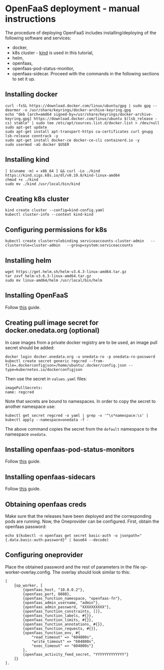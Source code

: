 # OpenFaaS deployment - manual instructions

The procedure of deploying OpenFaaS includes installing/deploying of the following 
software and services:
 - docker,
 - k8s cluster - [kind](https://kind.sigs.k8s.io/) is used in this tutorial,
 - helm,
 - openfaas,
 - openfaas-pod-status-monitor,
 - openfaas-sidecar.
Proceed with the commands in the following sections to set it up.

## Installing docker
```
curl -fsSL https://download.docker.com/linux/ubuntu/gpg | sudo gpg --dearmor -o /usr/share/keyrings/docker-archive-keyring.gpg
echo "deb [arch=amd64 signed-by=/usr/share/keyrings/docker-archive-keyring.gpg] https://download.docker.com/linux/ubuntu $(lsb_release -cs) stable" | sudo tee /etc/apt/sources.list.d/docker.list > /dev/null
sudo apt-get update
sudo apt-get install apt-transport-https ca-certificates curl gnupg lsb-release conntrack -y
sudo apt-get install docker-ce docker-ce-cli containerd.io -y
sudo usermod -aG docker $USER
```

## Installing kind 
```
[ $(uname -m) = x86_64 ] && curl -Lo ./kind https://kind.sigs.k8s.io/dl/v0.19.0/kind-linux-amd64
chmod +x ./kind
sudo mv ./kind /usr/local/bin/kind
```
## Creating k8s cluster
```
kind create cluster --config=kind-config.yaml
kubectl cluster-info --context kind-kind
```

## Configuring permissions for k8s
```
kubectl create clusterrolebinding serviceaccounts-cluster-admin   --clusterrole=cluster-admin   --group=system:serviceaccounts

```
## Installing helm
```
wget https://get.helm.sh/helm-v3.6.3-linux-amd64.tar.gz
tar zxvf helm-v3.6.3-linux-amd64.tar.gz
sudo mv linux-amd64/helm /usr/local/bin/helm
```
## Installing OpenFaaS
Follow [this](openfaas/README.md) guide.

## Creating pull image secret for docker.onedata.org (optional)
In case images from a private docker registry are to be used, an image pull secret should be added:
```
docker login docker.onedata.org -u onedata-ro -p onedata-ro-password
kubectl create secret generic regcred --from-file=.dockerconfigjson=/home/ubuntu/.docker/config.json --type=kubernetes.io/dockerconfigjson
```
Then use the secret in `values.yaml` files:
```
imagePullSecrets:
name: regcred
```
Note that secrets are bound to namespaces. In order to copy the secret to another namespace use:
```
kubectl get secret regcred -o yaml | grep -v '^\s*namespace:\s' | kubectl apply --namespace=onedata -f -
```
The above command copies the secret from the `default` namespace to the namespace `onedata`. 

## Installing openfaas-pod-status-monitors

Follow [this](openfaas-pod-status-monitor/README.md) guide.

## Installing openfaas-sidecars

Follow [this](openfaas-sidecar/README.md) guide.

## Obtaining openfaas creds
Make sure that the releases have been deployed and the corresponding pods are running. 
Now, the Oneprovider can be configured. First, obtain the openfaas password: 
```
echo $(kubectl -n openfaas get secret basic-auth -o jsonpath="{.data.basic-auth-password}" | base64 --decode)
```
## Configuring oneprovider
Place the obtained password and the rest of parameters in the file op-worker-overlay.config. The overlay should
look similar to this:
```
[
    {op_worker, [
        {openfaas_host, "10.0.0.2"},
        {openfaas_port, 8080},
        {openfaas_function_namespace, "openfaas-fn"},
        {openfaas_admin_username, "admin"},
        {openfaas_admin_password, "XXXXXXXXXX"},
        {openfaas_function_constraints, []},
        {openfaas_function_labels, #{}},
        {openfaas_function_limits, #{}},
        {openfaas_function_annotations, #{}},
        {openfaas_function_requests, #{}},
        {openfaas_function_env, #{
            "read_timeout" => "604800s",
            "write_timeout" => "604800s",
            "exec_timeout" => "604800s"}
        },
        {openfaas_activity_feed_secret, "YYYYYYYYYYYYY"}
    ]}
].

```

